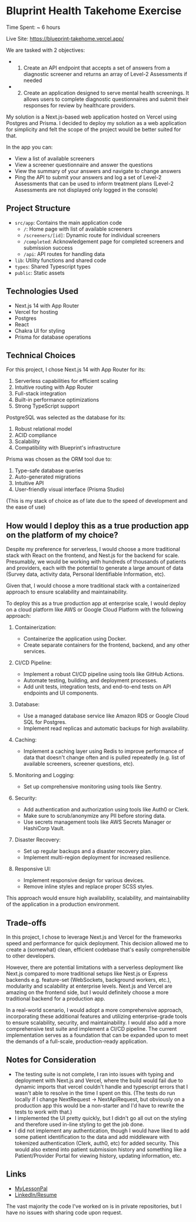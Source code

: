 # Bluprint Health Takehome Exercise

Time Spent: ~ 6 hours

Live Site: https://blueprint-takehome.vercel.app/

We are tasked with 2 objectives:

- 1. Create an API endpoint that accepts a set of answers from a diagnostic screener and returns an array of Level-2 Assessments if needed
- 2. Create an application designed to serve mental health screenings. It allows users to complete diagnostic questionnaires and submit their responses for review by healthcare providers.

My solution is a Next.js-based web application hosted on Vercel using Postgres and Prisma. I decided to deploy my solution as a web application for simplicity and felt the scope of the project would be better suited for that.

In the app you can:

- View a list of available screeners
- View a screener questionnaire and answer the questions
- View the summary of your answers and navigate to change answers
- Ping the API to submit your answers and log a set of Level-2 Assessments that can be used to inform treatment plans (Level-2 Assessments are not displayed only logged in the console)

## Project Structure

- `src/app`: Contains the main application code
  - `/`: Home page with list of available screeners
  - `/screeners/[id]`: Dynamic route for individual screeners
  - `/completed`: Acknowledgement page for completed screeners and submission success
  - `/api`: API routes for handling data
- `lib`: Utility functions and shared code
- `types`: Shared Typescript types
- `public`: Static assets

## Technologies Used

- Next.js 14 with App Router
- Vercel for hosting
- Postgres
- React
- Chakra UI for styling
- Prisma for database operations

## Technical Choices

For this project, I chose Next.js 14 with App Router for its:

1. Serverless capabilities for efficient scaling
2. Intuitive routing with App Router
3. Full-stack integration
4. Built-in performance optimizations
5. Strong TypeScript support

PostgreSQL was selected as the database for its:

1. Robust relational model
2. ACID compliance
3. Scalability
4. Compatibility with Blueprint's infrastructure

Prisma was chosen as the ORM tool due to:

1. Type-safe database queries
2. Auto-generated migrations
3. Intuitive API
4. User-friendly visual interface (Prisma Studio)

(This is my stack of choice as of late due to the speed of development and the ease of use)

## How would I deploy this as a true production app on the platform of my choice?

Despite my preference for serverless, I would choose a more traditional stack with React on the frontend, and Nest.js for the backend for scale. Presumably, we would be working with hundreds of thousands of patients and providers, each with the potential to generate a large amount of data (Survey data, activity data, Personal Identifiable Information, etc).

Given that, I would choose a more traditional stack with a containerized approach to ensure scalability and maintainability.

To deploy this as a true production app at enterprise scale, I would deploy on a cloud platform like AWS or Google Cloud Platform with the following approach:

1. Containerization:

   - Containerize the application using Docker.
   - Create separate containers for the frontend, backend, and any other services.

2. CI/CD Pipeline:

   - Implement a robust CI/CD pipeline using tools like GitHub Actions.
   - Automate testing, building, and deployment processes.
   - Add unit tests, integration tests, and end-to-end tests on API endpoints and UI components.

3. Database:

   - Use a managed database service like Amazon RDS or Google Cloud SQL for Postgres.
   - Implement read replicas and automatic backups for high availability.

4. Caching:

   - Implement a caching layer using Redis to improve performance of data that doesn't change often and is pulled repeatedly (e.g. list of available screeners, screener questions, etc).

5. Monitoring and Logging:

   - Set up comprehensive monitoring using tools like Sentry.

6. Security:

   - Add authentication and authorization using tools like Auth0 or Clerk.
   - Make sure to scrub/anonymize any PII before storing data.
   - Use secrets management tools like AWS Secrets Manager or HashiCorp Vault.

7. Disaster Recovery:

   - Set up regular backups and a disaster recovery plan.
   - Implement multi-region deployment for increased resilience.

8. Responsive UI:
   - Implement responsive design for various devices.
   - Remove inline styles and replace proper SCSS styles.

This approach would ensure high availability, scalability, and maintainability of the application in a production environment.

## Trade-offs

In this project, I chose to leverage Next.js and Vercel for the frameworks speed and performance for quick deployment. This decision allowed me to create a (somewhat) clean, efficient codebase that's easily comprehensible to other developers.

However, there are potential limitations with a serverless deployment like Next.js compared to more traditional setups like Nest.js or Express backends e.g. feature-set (WebSockets, background workers, etc.), modularity and scalability at enterprise levels. Next.js and Vercel are amazing on the frontend side, but I would definitely choose a more traditional backend for a production app.

In a real-world scenario, I would adopt a more comprehensive approach, incorporating these additional features and utilizing enterprise-grade tools to ensure scalability, security, and maintainability. I would also add a more comprehensive test suite and implement a CI/CD pipeline. The current implementation serves as a foundation that can be expanded upon to meet the demands of a full-scale, production-ready application.

## Notes for Consideration

- The testing suite is not complete, I ran into issues with typing and deployment with Next.js and Vercel, where the build would fail due to dynamic imports that vercel couldn't handle and typescript errors that I wasn't able to resolve in the time I spent on this. (The tests do run locally if I change NextRequest -> NextApiRequest, but obviously on a production app this would be a non-starter and I'd have to rewrite the tests to work with that.)
- I implemented the UI pretty quickly, but I didn't go all out on the styling and therefore used in-line styling to get the job done.
- I did not implement any authentication, though I would have liked to add some patient identification to the data and add middleware with tokenized authentication (Clerk, auth0, etc) for added security. This would also extend into patient submission history and something like a Patient/Provider Portal for viewing history, updating information, etc.

## Links

- [MyLessonPal](https://github.com/bvergara87/MyLessonPal)
- [LinkedIn/Resume](https://www.linkedin.com/in/bryant-vergara/)

The vast majority the code I've worked on is in private repositories, but I have no issues with sharing code upon request.
